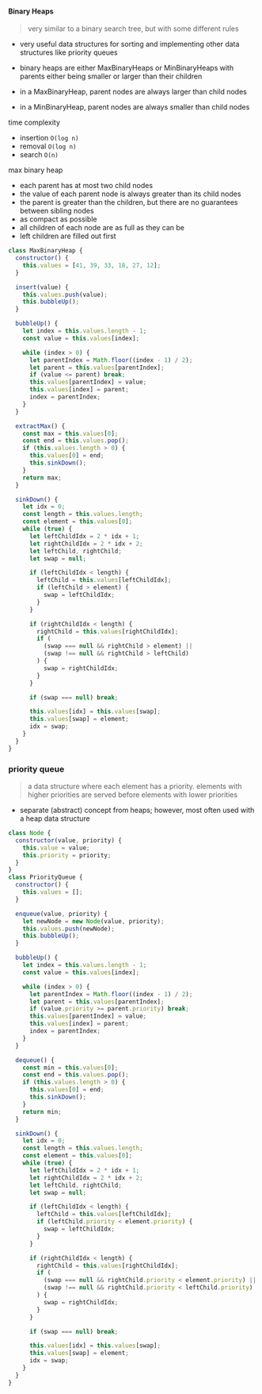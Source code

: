 #### Binary Heaps

> very similar to a binary search tree, but with some different rules

- very useful data structures for sorting and implementing other data structures like priority queues
- binary heaps are either MaxBinaryHeaps or MinBinaryHeaps with parents either being smaller or larger than their children

- in a MaxBinaryHeap, parent nodes are always larger than child nodes
- in a MinBinaryHeap, parent nodes are always smaller than child nodes

time complexity

- insertion `O(log n)`
- removal `O(log n)`
- search `O(n)`

max binary heap

- each parent has at most two child nodes
- the value of each parent node is always greater than its child nodes
- the parent is greater than the children, but there are no guarantees between sibling nodes
- as compact as possible
- all children of each node are as full as they can be
- left children are filled out first

```js
class MaxBinaryHeap {
  constructor() {
    this.values = [41, 39, 33, 18, 27, 12];
  }

  insert(value) {
    this.values.push(value);
    this.bubbleUp();
  }

  bubbleUp() {
    let index = this.values.length - 1;
    const value = this.values[index];

    while (index > 0) {
      let parentIndex = Math.floor((index - 1) / 2);
      let parent = this.values[parentIndex];
      if (value <= parent) break;
      this.values[parentIndex] = value;
      this.values[index] = parent;
      index = parentIndex;
    }
  }

  extractMax() {
    const max = this.values[0];
    const end = this.values.pop();
    if (this.values.length > 0) {
      this.values[0] = end;
      this.sinkDown();
    }
    return max;
  }

  sinkDown() {
    let idx = 0;
    const length = this.values.length;
    const element = this.values[0];
    while (true) {
      let leftChildIdx = 2 * idx + 1;
      let rightChildIdx = 2 * idx + 2;
      let leftChild, rightChild;
      let swap = null;

      if (leftChildIdx < length) {
        leftChild = this.values[leftChildIdx];
        if (leftChild > element) {
          swap = leftChildIdx;
        }
      }

      if (rightChildIdx < length) {
        rightChild = this.values[rightChildIdx];
        if (
          (swap === null && rightChild > element) ||
          (swap !== null && rightChild > leftChild)
        ) {
          swap = rightChildIdx;
        }
      }

      if (swap === null) break;

      this.values[idx] = this.values[swap];
      this.values[swap] = element;
      idx = swap;
    }
  }
}
```

### priority queue

> a data structure where each element has a priority. elements with higher priorities are served before elements with lower priorities

- separate (abstract) concept from heaps; however, most often used with a heap data structure

```js
class Node {
  constructor(value, priority) {
    this.value = value;
    this.priority = priority;
  }
}
class PriorityQueue {
  constructor() {
    this.values = [];
  }

  enqueue(value, priority) {
    let newNode = new Node(value, priority);
    this.values.push(newNode);
    this.bubbleUp();
  }

  bubbleUp() {
    let index = this.values.length - 1;
    const value = this.values[index];

    while (index > 0) {
      let parentIndex = Math.floor((index - 1) / 2);
      let parent = this.values[parentIndex];
      if (value.priority >= parent.priority) break;
      this.values[parentIndex] = value;
      this.values[index] = parent;
      index = parentIndex;
    }
  }

  dequeue() {
    const min = this.values[0];
    const end = this.values.pop();
    if (this.values.length > 0) {
      this.values[0] = end;
      this.sinkDown();
    }
    return min;
  }

  sinkDown() {
    let idx = 0;
    const length = this.values.length;
    const element = this.values[0];
    while (true) {
      let leftChildIdx = 2 * idx + 1;
      let rightChildIdx = 2 * idx + 2;
      let leftChild, rightChild;
      let swap = null;

      if (leftChildIdx < length) {
        leftChild = this.values[leftChildIdx];
        if (leftChild.priority < element.priority) {
          swap = leftChildIdx;
        }
      }

      if (rightChildIdx < length) {
        rightChild = this.values[rightChildIdx];
        if (
          (swap === null && rightChild.priority < element.priority) ||
          (swap !== null && rightChild.priority < leftChild.priority)
        ) {
          swap = rightChildIdx;
        }
      }

      if (swap === null) break;

      this.values[idx] = this.values[swap];
      this.values[swap] = element;
      idx = swap;
    }
  }
}
```
